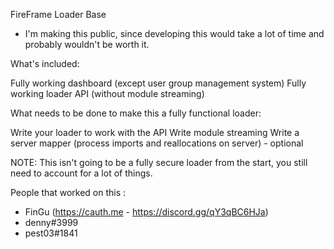 FireFrame Loader Base 

- I'm making this public, since developing this would take a lot of time and probably wouldn't be worth it.

What's included:

Fully working dashboard (except user group management system)
Fully working loader API (without module streaming)

What needs to be done to make this a fully functional loader:

Write your loader to work with the API
Write module streaming
Write a server mapper (process imports and reallocations on server) - optional

NOTE: This isn't going to be a fully secure loader from the start, you still need to account for a lot of things.

People that worked on this :

- FinGu (https://cauth.me - https://discord.gg/qY3qBC6HJa)
- denny#3999
- pest03#1841
